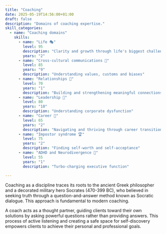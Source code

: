 ```yaml
---
title: "Coaching"
date: 2025-05-19T14:56:00+01:00
draft: false
description: "Domains of coaching expertise."
skill_categories:
  - name: "Coaching domains"
    skills:
      - name: "Life 🎭"
        level: 95
        description: "Clarity and growth through life's biggest challenges"
        years: "2"
      - name: "Cross-cultural communications 🌈"
        level: 85
        years: "9"
        description: "Understanding values, customs and biases"
      - name: "Relationships 🤼"
        level: 70
        years: "1"
        description: "Building and strengthening meaningful connections"
      - name: "Leadership 🙋"
        level: 80
        years: "10"
        description: "Understanding corporate dysfunction"
      - name: "Career 🤝"
        level: 65
        years: "2"
        description: "Navigating and thriving through career transitions and changes"
      - name: "Impostor syndrome 🏆"
        level: 75
        years: "2"
        description: "Finding self-worth and self-acceptance"
      - name: "ADHD and Neurodivergence 🎨"
        level: 55
        years: "1"
        description: "Turbo-charging executive function"
      
---
```


Coaching as a discipline traces its roots to the ancient Greek philosopher and a decorated military hero Socrates (470-399 BC), who believed in seeking truth through a question-and-answer method known as Socratic dialogue. This approach is fundamental to modern coaching.

A coach acts as a thought partner, guiding clients toward their own solutions by asking powerful questions rather than providing answers. This process of active listening and creating a safe space for self-discovery empowers clients to achieve their personal and professional goals.



